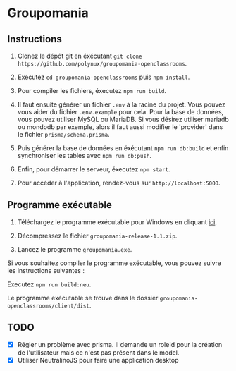 # Groupomania

## Instructions

1. Clonez le dépôt git en éxécutant `git clone https://github.com/polynux/groupomania-openclassrooms`.

2. Executez `cd groupomania-openclassrooms` puis `npm install`.

3. Pour compiler les fichiers, éxecutez `npm run build`.

4. Il faut ensuite générer un fichier `.env` à la racine du projet. Vous pouvez vous aider du fichier `.env.example` pour cela. Pour la base de données, vous pouvez utiliser MySQL ou MariaDB. Si vous désirez utiliser mariadb ou mondodb par exemple, alors il faut aussi modifier le 'provider' dans le fichier `prisma/schema.prisma`.

5. Puis générer la base de données en éxécutant `npm run db:build` et enfin synchroniser les tables avec `npm run db:push`.

6. Enfin, pour démarrer le serveur, éxecutez `npm start`.

7. Pour accéder à l'application, rendez-vous sur `http://localhost:5000`.

## Programme exécutable

1. Téléchargez le programme exécutable pour Windows en cliquant [ici](https://github.com/polynux/groupomania-openclassrooms/releases/download/1.1/groupomania-release-1.1.zip).

2. Décompressez le fichier `groupomania-release-1.1.zip`.

3. Lancez le programme `groupomania.exe`.

Si vous souhaitez compiler le programme exécutable, vous pouvez suivre les instructions suivantes :

Executez `npm run build:neu`.

Le programme exécutable se trouve dans le dossier `groupomania-openclassrooms/client/dist`.

## TODO

- [x] Régler un problème avec prisma. Il demande un roleId pour la création de l'utilisateur mais ce n'est pas présent dans le model.
- [x] Utiliser NeutralinoJS pour faire une application desktop

